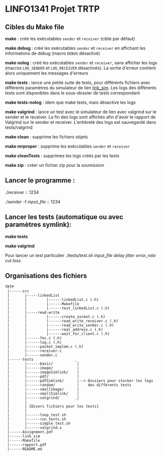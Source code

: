 # LINFO1341 Projet TRTP

## Cibles du Make file

**make** : créé les exécutables `sender` et `receiver` (cible par défaut)

**make debug** : créé les exécutables `sender` et `receiver` en affichant les informations de debug (macro `DEBUG` désactivé)

**make nolog** : créé les exécutables `sender` et `receiver`, sans afficher les logs (macros `LOG_SENDER` et `LOG_RECEIVER` désactivés). La sortie d'erreur contient alors uniquement les messages d'erreurs

**make tests** : lance une petite suite de tests, pour différents fichiers avec différents paramètres du simulateur de lien [link_sim](https://github.com/cnp3/Linksimulator). Les logs des différents tests sont disponibles dans le sous-dossier de tests correspondant

**make tests-nolog** : idem que make tests, mais désactive les logs

**make valgrind** : lance un test avec le simulateur de lien avec valgrind sur le sender et le receiver. La fin des logs sont affichés afin d'avoir le rapport de Valgrind sur le sender et receiver. L'entièreté des logs est sauvegardé dans tests/valgrind

**make clean** : supprime les fichiers objets

**make mrproper** : supprime les exécutables `sender` et `receiver`

**make cleanTests** : supprimes les logs créés par les tests

**make zip** : créer un fichier zip pour la soumission

## Lancer le programme : 

./receiver :: 1234 

./sender -f *input_file* :: 1234 

## Lancer les tests (automatique ou avec paramètres symlink): 

**make tests** 

**make valgrind**

Pour lancer un test particulier
./tests/test.sh *input_file* *delay* *jitter* *error_rate* *cut* *loss* 

## Organisations des fichiers

```
TRTP
 |------src
 |       |-----linkedList
 |       |         |------linkedList.c (.h)
 |       |         |------Makefile
 |       |         |------test_linkedList.c (.h)
 |       |-----read-write
 |       |         |------create_socket.c (.h) 
 |       |         |------read_write_receiver.c (.h) 
 |       |         |------read_write_sender.c (.h) 
 |       |         |------real_address.c (.h) 
 |       |         |------wait_for_client.c (.h) 
 |       |------fec.c (.h) 
 |       |------log.c (.h) 
 |       |------packet_implem.c (.h) 
 |       |------receiver.c 
 |       |------sender.c
 |------tests                   _
 |       |------basic/           |
 |       |------image/           |
 |       |------imageSimlink/    |
 |       |------pdf/             |
 |       |------pdfSimlink/      |--> Dossiers pour stocker les logs
 |       |------random/          |    des différents tests
 |       |------smallImage/      |
 |       |------smallSimlink/    |
 |       |------valgrind/       _|
 |       |
 |       | [Divers fichiers pour les tests]
 |       |
 |       |------loop_test.sh
 |       |------run_tests.sh
 |       |------simple_test.sh
 |       |------valgrind.s
 |------Assignment.pdf
 |------link_sim
 |------Makefile
 |------rapport.pdf
 |------README.md
```

